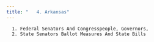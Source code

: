 ```yaml
---
title: "   4. Arkansas"
---
```



      1. Federal Senators And Congresspeople, Governors,
      2. State Senators Ballot Measures And State Bills
